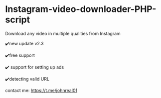 # Instagram-video-downloader-PHP-script
Download any video in multiple qualities from Instagram 

✔️new update v2.3

✔️free support 

✔️ support for setting up ads

✔️detecting valid URL

contact me: https://t.me/johnreal01
